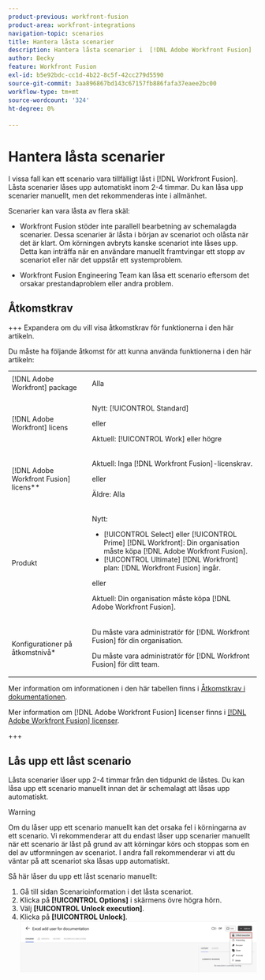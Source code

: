 ```yaml
---
product-previous: workfront-fusion
product-area: workfront-integrations
navigation-topic: scenarios
title: Hantera låsta scenarier
description: Hantera låsta scenarier i  [!DNL Adobe Workfront Fusion]
author: Becky
feature: Workfront Fusion
exl-id: b5e92bdc-cc1d-4b22-8c5f-42cc279d5590
source-git-commit: 3aa896867bd143c67157fb886fafa37eaee2bc00
workflow-type: tm+mt
source-wordcount: '324'
ht-degree: 0%

---
```


# Hantera låsta scenarier

I vissa fall kan ett scenario vara tillfälligt låst i [!DNL Workfront Fusion]. Låsta scenarier låses upp automatiskt inom 2-4 timmar. Du kan låsa upp scenarier manuellt, men det rekommenderas inte i allmänhet.

Scenarier kan vara låsta av flera skäl:

* Workfront Fusion stöder inte parallell bearbetning av schemalagda scenarier. Dessa scenarier är låsta i början av scenariot och olåsta när det är klart. Om körningen avbryts kanske scenariot inte låses upp. Detta kan inträffa när en användare manuellt framtvingar ett stopp av scenariot eller när det uppstår ett systemproblem.

* Workfront Fusion Engineering Team kan låsa ett scenario eftersom det orsakar prestandaproblem eller andra problem.

## Åtkomstkrav

+++ Expandera om du vill visa åtkomstkrav för funktionerna i den här artikeln.

Du måste ha följande åtkomst för att kunna använda funktionerna i den här artikeln:

<table style="table-layout:auto">
 <col> 
 <col> 
 <tbody> 
  <tr> 
   <td role="rowheader">[!DNL Adobe Workfront] package</td> 
   <td> <p>Alla</p> </td> 
  </tr> 
  <tr data-mc-conditions=""> 
   <td role="rowheader">[!DNL Adobe Workfront] licens</td> 
   <td> <p>Nytt: [!UICONTROL Standard]</p><p>eller</p><p>Aktuell: [!UICONTROL Work] eller högre</p> </td> 
  </tr> 
  <tr> 
   <td role="rowheader">[!DNL Adobe Workfront Fusion] licens**</td> 
   <td>
   <p>Aktuell: Inga [!DNL Workfront Fusion]-licenskrav.</p>
   <p>eller</p>
   <p>Äldre: Alla </p>
   </td> 
  </tr> 
  <tr> 
   <td role="rowheader">Produkt</td> 
   <td>
   <p>Nytt:</p> <ul><li>[!UICONTROL Select] eller [!UICONTROL Prime] [!DNL Workfront]: Din organisation måste köpa [!DNL Adobe Workfront Fusion].</li><li>[!UICONTROL Ultimate] [!DNL Workfront] plan: [!DNL Workfront Fusion] ingår.</li></ul>
   <p>eller</p>
   <p>Aktuell: Din organisation måste köpa [!DNL Adobe Workfront Fusion].</p>
   </td> 
  </tr>
  <tr data-mc-conditions=""> 
   <td role="rowheader">Konfigurationer på åtkomstnivå*</td> 
   <td> 
     <p>Du måste vara administratör för [!DNL Workfront Fusion] för din organisation.</p>
     <p>Du måste vara administratör för [!DNL Workfront Fusion] för ditt team.</p>
   </td> 
  </tr> 
   </td> 
  </tr> 
 </tbody> 
</table>

Mer information om informationen i den här tabellen finns i [Åtkomstkrav i dokumentationen](/help/workfront-fusion/references/licenses-and-roles/access-level-requirements-in-documentation.md).

Mer information om [!DNL Adobe Workfront Fusion] licenser finns i [[!DNL Adobe Workfront Fusion] licenser](/help/workfront-fusion/set-up-and-manage-workfront-fusion/licensing-operations-overview/license-automation-vs-integration.md).

+++


## Lås upp ett låst scenario

Låsta scenarier låser upp 2-4 timmar från den tidpunkt de låstes. Du kan låsa upp ett scenario manuellt innan det är schemalagt att låsas upp automatiskt.

>[!WARNING]
>
>Om du låser upp ett scenario manuellt kan det orsaka fel i körningarna av ett scenario. Vi rekommenderar att du endast låser upp scenarier manuellt när ett scenario är låst på grund av att körningar körs och stoppas som en del av utformningen av scenariot. I andra fall rekommenderar vi att du väntar på att scenariot ska låsas upp automatiskt.


Så här låser du upp ett låst scenario manuellt:

1. Gå till sidan Scenarioinformation i det låsta scenariot.
1. Klicka på **[!UICONTROL Options]** i skärmens övre högra hörn.
1. Välj **[!UICONTROL Unlock execution]**.
1. Klicka på **[!UICONTROL Unlock]**.
   ![Lås upp scenario](assets/unlock-scenario.png)

